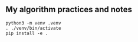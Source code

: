## My algorithm practices and notes

```
python3 -m venv .venv
. ./venv/bin/activate
pip install -e .
```
